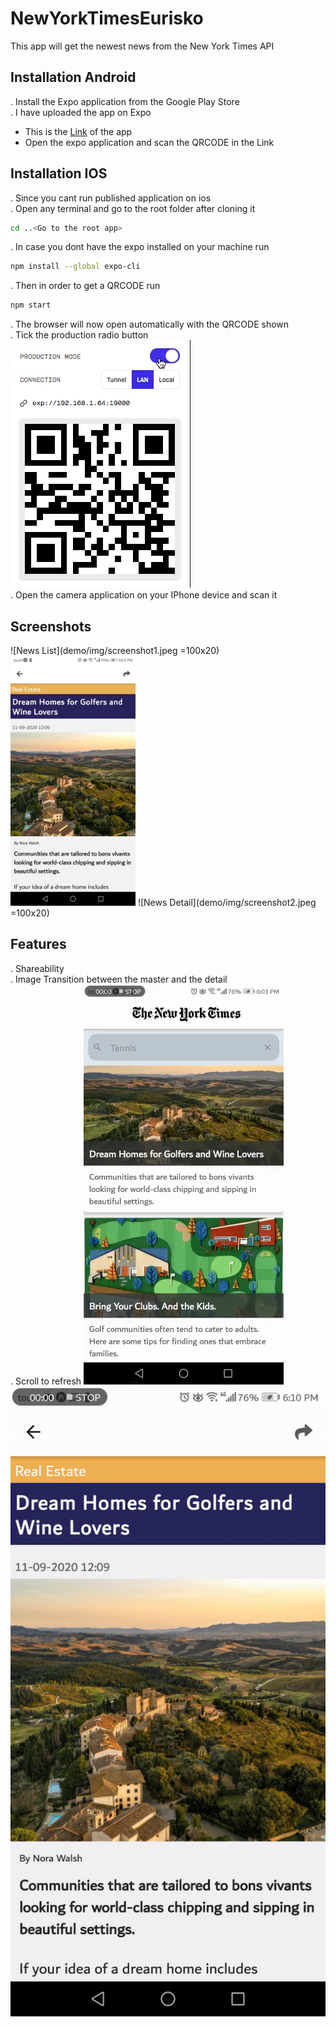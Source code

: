 # NewYorkTimesEurisko

This app will get the newest news from the New York Times API

## Installation Android

. Install the Expo application from the Google Play Store  
. I have uploaded the app on Expo  
   - This is the [Link](https://expo.io/@elie.deek1/NewYorkTimes) of the app  
   - Open the expo application and scan the QRCODE in the Link   
   
## Installation IOS
 . Since you cant run published application on ios  
 . Open any terminal and go to the root folder after cloning it  

```bash
cd ..<Go to the root app>
```
. In case you dont have the expo installed on your machine run
```bash
npm install --global expo-cli
```
. Then in order to get a QRCODE run
```bash
npm start
```
. The browser will now open automatically with the QRCODE shown  
. Tick the production radio button  
![Tick the production radio button ](demo/gifs/productionSelected.gif)    
. Open the camera application on your IPhone device and scan it  

## Screenshots
![News List](demo/img/screenshot1.jpeg =100x20) 
<img src="demo/img/screenshot1.jpeg" alt="drawing" style="width:200px;"/>
![News Detail](demo/img/screenshot2.jpeg =100x20) 

## Features 
 . Shareability  
 . Image Transition between the master and the detail  
 . Scroll to refresh 
![Image Transition](demo/gifs/imageTransition.gif)  
![Image Transition](demo/gifs/scrollToRefresh.gif)  
 
